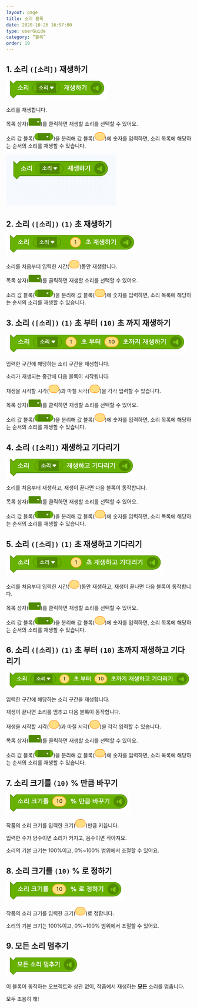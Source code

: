 ```yaml
---
layout: page
title: 소리 블록
date: 2020-10-26 16:57:00
type: userGuide
category: “블록”
order: 19
---
```


## 1. 소리 `([소리])` 재생하기



![block-sound](images/block-sound-01.png)



소리를 재생합니다.

목록 상자(<img src="images/icon/dropdown-sound.png" style="zoom:50%;" />)를 클릭하면 재생할 소리를 선택할 수 있어요.

소리 값 블록(<img src="images\icon\icon-soundvalue.png" alt="icon-soundvalue" style="zoom:50%;" />)을 분리해 값 블록(<img src="images/icon/value.png" alt="value" style="zoom:50%;" />)에 숫자를 입력하면, 소리 목록에 해당하는 순서의 소리를 재생할 수 있습니다.



<img src="images\window\sound-input-change.gif" alt="sound-input-change" style="zoom:70%;" />





## 2. 소리 `([소리])` `(1)` 초 재생하기



![block-sound](images/block-sound-02.png)



소리를 처음부터 입력한 시간(<img src="images/icon/value.png" alt="value" style="zoom:50%;" />)동안 재생합니다.

목록 상자(<img src="images/icon/dropdown-sound.png" style="zoom:50%;" />)를 클릭하면 재생할 소리를 선택할 수 있어요.

소리 값 블록(<img src="images\icon\icon-soundvalue.png" alt="icon-soundvalue" style="zoom:50%;" />)을 분리해 값 블록(<img src="images/icon/value.png" alt="value" style="zoom:50%;" />)에 숫자를 입력하면, 소리 목록에 해당하는 순서의 소리를 재생할 수 있습니다.





## 3. 소리 `([소리])` `(1)` 초 부터 `(10)` 초 까지 재생하기

####  

![block-sound](images/block-sound-03.png)



입력한 구간에 해당하는 소리 구간을 재생합니다.

소리가 재생되는 중간에 다음 블록이 시작됩니다.

재생을 시작할 시각(<img src="images/icon/value.png" alt="value" style="zoom:50%;" />)과 마칠 시각(<img src="images/icon/value.png" alt="value" style="zoom:50%;" />)을 각각 입력할 수 있습니다.

목록 상자(<img src="images/icon/dropdown-sound.png" style="zoom:50%;" />)를 클릭하면 재생할 소리를 선택할 수 있어요.

소리 값 블록(<img src="images\icon\icon-soundvalue.png" alt="icon-soundvalue" style="zoom:50%;" />)을 분리해 값 블록(<img src="images/icon/value.png" alt="value" style="zoom:50%;" />)에 숫자를 입력하면, 소리 목록에 해당하는 순서의 소리를 재생할 수 있습니다.





## 4. 소리 `([소리])` 재생하고 기다리기



![block-sound](images/block-sound-04.png)



소리를 처음부터 재생하고, 재생이 끝나면 다음 블록이 동작합니다.

목록 상자(<img src="images/icon/dropdown-sound.png" style="zoom:50%;" />)를 클릭하면 재생할 소리를 선택할 수 있어요.

소리 값 블록(<img src="images\icon\icon-soundvalue.png" alt="icon-soundvalue" style="zoom:50%;" />)을 분리해 값 블록(<img src="images/icon/value.png" alt="value" style="zoom:50%;" />)에 숫자를 입력하면, 소리 목록에 해당하는 순서의 소리를 재생할 수 있습니다.





## 5. 소리 `([소리])` `(1)` 초 재생하고 기다리기



![block-sound](images/block-sound-05.png)



소리를 처음부터 입력한 시간(<img src="images/icon/value.png" alt="value" style="zoom:50%;" />)동안 재생하고, 재생이 끝나면 다음 블록이 동작합니다.

목록 상자(<img src="images/icon/dropdown-sound.png" style="zoom:50%;" />)를 클릭하면 재생할 소리를 선택할 수 있어요.

소리 값 블록(<img src="images\icon\icon-soundvalue.png" alt="icon-soundvalue" style="zoom:50%;" />)을 분리해 값 블록(<img src="images/icon/value.png" alt="value" style="zoom:50%;" />)에 숫자를 입력하면, 소리 목록에 해당하는 순서의 소리를 재생할 수 있습니다.





## 6. 소리 `([소리])` `(1)` 초 부터 `(10)` 초까지 재생하고 기다리기



![block-sound](images/block-sound-06.png)



입력한 구간에 해당하는 소리 구간을 재생합니다.  

재생이 끝나면 소리를 멈추고 다음 블록이 동작합니다.                     

재생을 시작할 시각(<img src="images/icon/value.png" alt="value" style="zoom:50%;" />)과 마칠 시각(<img src="images/icon/value.png" alt="value" style="zoom:50%;" />)을 각각 입력할 수 있습니다.

목록 상자(<img src="images/icon/dropdown-sound.png" style="zoom:50%;" />)를 클릭하면 재생할 소리를 선택할 수 있어요.

소리 값 블록(<img src="images\icon\icon-soundvalue.png" alt="icon-soundvalue" style="zoom:50%;" />)을 분리해 값 블록(<img src="images/icon/value.png" alt="value" style="zoom:50%;" />)에 숫자를 입력하면, 소리 목록에 해당하는 순서의 소리를 재생할 수 있습니다.





## 7. 소리 크기를 `(10)` % 만큼 바꾸기



![block-sound](images/block-sound-07.png)



작품의 소리 크기를 입력한 크기(<img src="images/icon/value.png" alt="value" style="zoom:50%;" />)만큼 키웁니다.

입력한 수가 양수이면 소리가 커지고, 음수이면 작아져요.

소리의 기본 크기는 100%이고, 0%~100% 범위에서 조절할 수 있어요.





## 8. 소리 크기를 `(10)` % 로 정하기



![block-sound](images/block-sound-08.png)



작품의 소리 크기를 입력한 크기(<img src="images/icon/value.png" alt="value" style="zoom:50%;" />)로 정합니다.

소리의 기본 크기는 100%이고, 0%~100% 범위에서 조절할 수 있어요.





## 9. 모든 소리 멈추기



![block-sound](images/block-sound-09.png)



이 블록이 동작하는 오브젝트와 상관 없이, 작품에서 재생하는 **모든** 소리를 멈춥니다.

모두 조용히 해!
